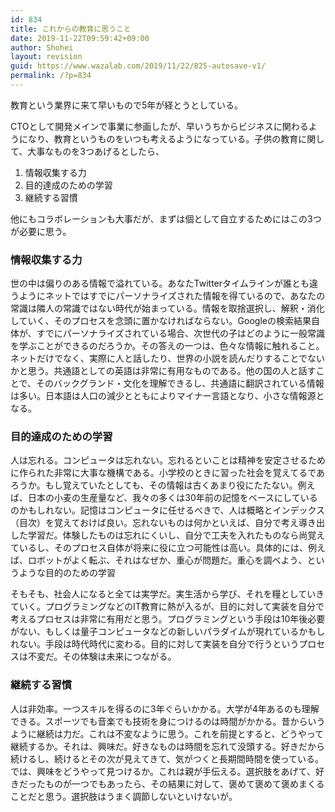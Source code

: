 ```yaml
---
id: 834
title: これからの教育に思うこと
date: 2019-11-22T09:59:42+09:00
author: Shohei
layout: revision
guid: https://www.wazalab.com/2019/11/22/825-autosave-v1/
permalink: /?p=834
---
```

教育という業界に来て早いもので5年が経とうとしている。

CTOとして開発メインで事業に参画したが、早いうちからビジネスに関わるようになり、教育というものをいつも考えるようになっている。子供の教育に関して、大事なものを3つあげるとしたら、

<ol>
<li>情報収集する力</li>
<li>目的達成のための学習</li>
<li>継続する習慣</li>
</ol>

他にもコラボレーションも大事だが、まずは個として自立するためにはこの3つが必要に思う。

<h3>情報収集する力</h3>

世の中は偏りのある情報で溢れている。あなたTwitterタイムラインが誰とも違うようにネットではすでにパーソナライズされた情報を得ているので、あなたの常識は隣人の常識ではない時代が始まっている。情報を取捨選択し、解釈・消化していく、そのプロセスを念頭に置かなければならない。Googleの検索結果自体が、すでにパーソナライズされている場合、次世代の子はどのように一般常識を学ぶことができるのだろうか。その答えの一つは、色々な情報に触れること。ネットだけでなく、実際に人と話したり、世界の小説を読んだりすることでないかと思う。共通語としての英語は非常に有用なものである。他の国の人と話すことで、そのバックグランド・文化を理解できるし、共通語に翻訳されている情報は多い。日本語は人口の減少とともによりマイナー言語となり、小さな情報源となる。

<h3>目的達成のための学習</h3>

人は忘れる。コンピュータは忘れない。忘れるといことは精神を安定させるために作られた非常に大事な機構である。小学校のときに習った社会を覚えてるであろうか。もし覚えていたとしても、その情報は古くあまり役にたたない。例えば、日本の小麦の生産量など、我々の多くは30年前の記憶をベースにしているのかもしれない。記憶はコンピュータに任せるべきで、人は概略とインデックス（目次）を覚えておけば良い。忘れないものは何かといえば、自分で考え導き出した学習だ。体験したものは忘れにくいし、自分で工夫を入れたものなら尚覚えているし、そのプロセス自体が将来に役に立つ可能性は高い。具体的には、例えば、ロボットがよく転ぶ、それはなぜか、重心が問題だ。重心を調べよう、というような目的のための学習

そもそも、社会人になると全ては実学だ。実生活から学び、それを糧としていきていく。プログラミングなどのIT教育に熱が入るが、目的に対して実装を自分で考えるプロセスは非常に有用だと思う。プログラミングという手段は10年後必要がない、もしくは量子コンピュータなどの新しいパラダイムが現れているかもしれない。手段は時代時代に変わる。目的に対して実装を自分で行うというプロセスは不変だ。その体験は未来につながる。

<h3>継続する習慣</h3>

人は非効率。一つスキルを得るのに3年ぐらいかかる。大学が4年あるのも理解できる。スポーツでも音楽でも技術を身につけるのは時間がかかる。昔からいうように継続は力だ。これは不変なように思う。これを前提とすると、どうやって継続するか。それは、興味だ。好きなものは時間を忘れて没頭する。好きだから続けるし、続けるとその次が見えてきて、気がつくと長期間時間を使っている。では、興味をどうやって見つけるか。これは親が手伝える。選択肢をあげて、好きだったものが一つでもあったら、その結果に対して、褒めて褒めて褒めまくることだと思う。選択肢はうまく調節しないといけないが。